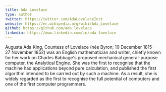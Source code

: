 ```yaml
---
title: Ada Lovelace
type: author
twitter: https://twitter.com/AdaLovelaceInst
website: https://en.wikipedia.org/wiki/Ada_Lovelace
github: https://github.com/ada.lovelace
linkedin: https://www.linkedin.com/in/ada-lovelace
---
```

Augusta Ada King, Countess of Lovelace (née Byron; 10 December 1815 – 27 November 1852) was an English mathematician and writer, chiefly known for her work on Charles Babbage's proposed mechanical general-purpose computer, the Analytical Engine. She was the first to recognise that the machine had applications beyond pure calculation, and published the first algorithm intended to be carried out by such a machine. As a result, she is widely regarded as the first to recognise the full potential of computers and one of the first computer programmers.
